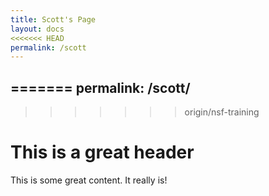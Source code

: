 ```yaml
---
title: Scott's Page
layout: docs
<<<<<<< HEAD
permalink: /scott
---
```

=======
permalink: /scott/
---

>>>>>>> origin/nsf-training
# This is a great header

This is some great content.
It really is!
